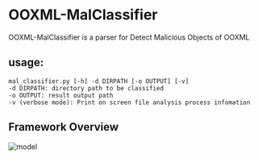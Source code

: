 # OOXML-MalClassifier
OOXML-MalClassifier is a parser for Detect Malicious Objects of OOXML



## usage: 
```
mal_classifier.py [-h] -d DIRPATH [-o OUTPUT] [-v]
-d DIRPATH: directory path to be classified
-o OUTPUT: result output path
-v (verbose mode): Print on screen file analysis process infomation
```

## Framework Overview
![model](https://user-images.githubusercontent.com/25279893/76674222-3b51e280-65f0-11ea-92f8-2b4ec00bf779.jpg)
